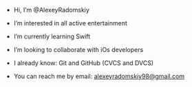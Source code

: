 - Hi, I’m @AlexeyRadomskiy
- I’m interested in all active entertainment
- I’m currently learning Swift
- I’m looking to collaborate with iOs developers


- I already know:
		Git and GitHub (CVCS and DVCS)
    
- You can reach me by email: alexeyradomskiy98@gmail.com
